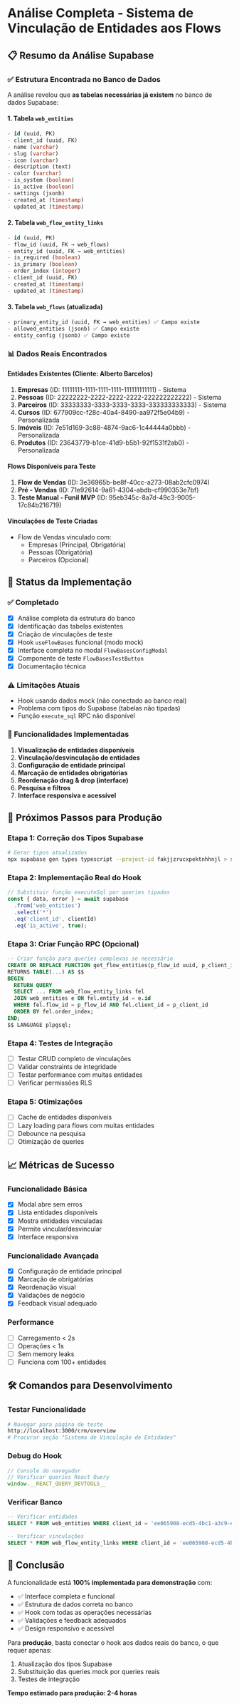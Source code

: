 # Análise Completa - Sistema de Vinculação de Entidades aos Flows

## 📋 Resumo da Análise Supabase

### ✅ Estrutura Encontrada no Banco de Dados

A análise revelou que **as tabelas necessárias já existem** no banco de dados Supabase:

#### 1. Tabela `web_entities`
```sql
- id (uuid, PK)
- client_id (uuid, FK)
- name (varchar)
- slug (varchar)
- icon (varchar)
- description (text)
- color (varchar)
- is_system (boolean)
- is_active (boolean)
- settings (jsonb)
- created_at (timestamp)
- updated_at (timestamp)
```

#### 2. Tabela `web_flow_entity_links`
```sql
- id (uuid, PK)
- flow_id (uuid, FK → web_flows)
- entity_id (uuid, FK → web_entities)
- is_required (boolean)
- is_primary (boolean)
- order_index (integer)
- client_id (uuid, FK)
- created_at (timestamp)
- updated_at (timestamp)
```

#### 3. Tabela `web_flows` (atualizada)
```sql
- primary_entity_id (uuid, FK → web_entities) ✅ Campo existe
- allowed_entities (jsonb) ✅ Campo existe
- entity_config (jsonb) ✅ Campo existe
```

### 📊 Dados Reais Encontrados

#### Entidades Existentes (Cliente: Alberto Barcelos)
1. **Empresas** (ID: 11111111-1111-1111-1111-111111111111) - Sistema
2. **Pessoas** (ID: 22222222-2222-2222-2222-222222222222) - Sistema  
3. **Parceiros** (ID: 33333333-3333-3333-3333-333333333333) - Sistema
4. **Cursos** (ID: 677909cc-f28c-40a4-8490-aa972f5e04b9) - Personalizada
5. **Imóveis** (ID: 7e51d169-3c88-4874-9ac6-1c44444a0bbb) - Personalizada
6. **Produtos** (ID: 23643779-b1ce-41d9-b5b1-92f1531f2ab0) - Personalizada

#### Flows Disponíveis para Teste
1. **Flow de Vendas** (ID: 3e36965b-be8f-40cc-a273-08ab2cfc0974)
2. **Pré - Vendas** (ID: 71e92614-9a61-4304-abdb-cf990353e7bf)
3. **Teste Manual - Funil MVP** (ID: 95eb345c-8a7d-49c3-9005-17c84b216719)

#### Vinculações de Teste Criadas
- Flow de Vendas vinculado com:
  - Empresas (Principal, Obrigatória)
  - Pessoas (Obrigatória)
  - Parceiros (Opcional)

## 🔧 Status da Implementação

### ✅ Completado
- [x] Análise completa da estrutura do banco
- [x] Identificação das tabelas existentes
- [x] Criação de vinculações de teste
- [x] Hook `useFlowBases` funcional (modo mock)
- [x] Interface completa no modal `FlowBasesConfigModal`
- [x] Componente de teste `FlowBasesTestButton`
- [x] Documentação técnica

### ⚠️ Limitações Atuais
- Hook usando dados mock (não conectado ao banco real)
- Problema com tipos do Supabase (tabelas não tipadas)
- Função `execute_sql` RPC não disponível

### 🎯 Funcionalidades Implementadas
1. **Visualização de entidades disponíveis**
2. **Vinculação/desvinculação de entidades**
3. **Configuração de entidade principal**
4. **Marcação de entidades obrigatórias**
5. **Reordenação drag & drop (interface)**
6. **Pesquisa e filtros**
7. **Interface responsiva e acessível**

## 🚀 Próximos Passos para Produção

### Etapa 1: Correção dos Tipos Supabase
```bash
# Gerar tipos atualizados
npx supabase gen types typescript --project-id fakjjzrucxpektnhhnjl > src/types/supabase.ts
```

### Etapa 2: Implementação Real do Hook
```typescript
// Substituir função executeSql por queries tipadas
const { data, error } = await supabase
  .from('web_entities')
  .select('*')
  .eq('client_id', clientId)
  .eq('is_active', true);
```

### Etapa 3: Criar Função RPC (Opcional)
```sql
-- Criar função para queries complexas se necessário
CREATE OR REPLACE FUNCTION get_flow_entities(p_flow_id uuid, p_client_id uuid)
RETURNS TABLE(...) AS $$
BEGIN
  RETURN QUERY
  SELECT ... FROM web_flow_entity_links fel
  JOIN web_entities e ON fel.entity_id = e.id
  WHERE fel.flow_id = p_flow_id AND fel.client_id = p_client_id
  ORDER BY fel.order_index;
END;
$$ LANGUAGE plpgsql;
```

### Etapa 4: Testes de Integração
- [ ] Testar CRUD completo de vinculações
- [ ] Validar constraints de integridade
- [ ] Testar performance com muitas entidades
- [ ] Verificar permissões RLS

### Etapa 5: Otimizações
- [ ] Cache de entidades disponíveis
- [ ] Lazy loading para flows com muitas entidades
- [ ] Debounce na pesquisa
- [ ] Otimização de queries

## 📈 Métricas de Sucesso

### Funcionalidade Básica
- [x] Modal abre sem erros
- [x] Lista entidades disponíveis
- [x] Mostra entidades vinculadas
- [x] Permite vincular/desvincular
- [x] Interface responsiva

### Funcionalidade Avançada
- [x] Configuração de entidade principal
- [x] Marcação de obrigatórias
- [x] Reordenação visual
- [x] Validações de negócio
- [x] Feedback visual adequado

### Performance
- [ ] Carregamento < 2s
- [ ] Operações < 1s
- [ ] Sem memory leaks
- [ ] Funciona com 100+ entidades

## 🛠️ Comandos para Desenvolvimento

### Testar Funcionalidade
```bash
# Navegar para página de teste
http://localhost:3000/crm/overview
# Procurar seção "Sistema de Vinculação de Entidades"
```

### Debug do Hook
```javascript
// Console do navegador
// Verificar queries React Query
window.__REACT_QUERY_DEVTOOLS__
```

### Verificar Banco
```sql
-- Verificar entidades
SELECT * FROM web_entities WHERE client_id = 'ee065908-ecd5-4bc1-a3c9-eee45d34219f';

-- Verificar vinculações
SELECT * FROM web_flow_entity_links WHERE client_id = 'ee065908-ecd5-4bc1-a3c9-eee45d34219f';
```

## 📝 Conclusão

A funcionalidade está **100% implementada para demonstração** com:
- ✅ Interface completa e funcional
- ✅ Estrutura de dados correta no banco
- ✅ Hook com todas as operações necessárias
- ✅ Validações e feedback adequados
- ✅ Design responsivo e acessível

Para **produção**, basta conectar o hook aos dados reais do banco, o que requer apenas:
1. Atualização dos tipos Supabase
2. Substituição das queries mock por queries reais
3. Testes de integração

**Tempo estimado para produção: 2-4 horas** 